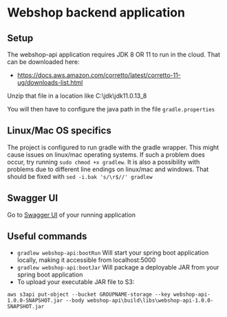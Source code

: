 # Webshop backend application

## Setup
The webshop-api application requires JDK 8 OR 11 to run in the cloud. 
That can be downloaded here:
* https://docs.aws.amazon.com/corretto/latest/corretto-11-ug/downloads-list.html

Unzip that file in a location like C:\jdk\jdk11.0.13_8

You will then have to configure the java path in the file `gradle.properties`

## Linux/Mac OS specifics
The project is configured to run gradle with the gradle wrapper.
This might cause issues on linux/mac operating systems.
If such a problem does occur, try running `sudo chmod +x gradlew`.
It is also a possibility with problems due to different line endings on linux/mac and windows.
That should be fixed with `sed -i.bak 's/\r$//' gradlew`

## Swagger UI
Go to [Swagger UI](http://localhost:5000) of your running application

## Useful commands
 * `gradlew webshop-api:bootRun` Will start your spring boot application locally, making it accessible from localhost:5000
 * `gradlew webshop-api:bootJar` Will package a deployable JAR from your spring boot application
 * To upload your executable JAR file to S3:
```
aws s3api put-object --bucket GROUPNAME-storage --key webshop-api-1.0.0-SNAPSHOT.jar --body webshop-api\build\libs\webshop-api-1.0.0-SNAPSHOT.jar
```